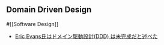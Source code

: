 ## Domain Driven Design

#[[Software Design]]

- [Eric Evans氏はドメイン駆動設計(DDD) は未完成だと述べた](https://www.infoq.com/jp/news/2018/10/ddd-not-done/)